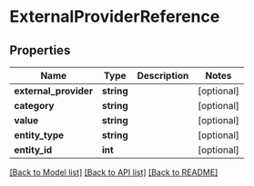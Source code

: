 # ExternalProviderReference

## Properties
Name | Type | Description | Notes
------------ | ------------- | ------------- | -------------
**external_provider** | **string** |  | [optional] 
**category** | **string** |  | [optional] 
**value** | **string** |  | [optional] 
**entity_type** | **string** |  | [optional] 
**entity_id** | **int** |  | [optional] 

[[Back to Model list]](../README.md#documentation-for-models) [[Back to API list]](../README.md#documentation-for-api-endpoints) [[Back to README]](../README.md)



